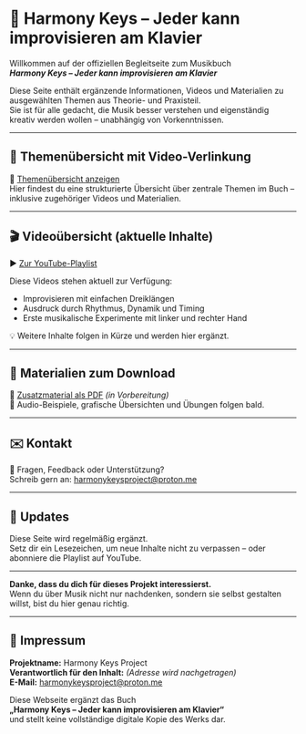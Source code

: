 <!-- Unsichtbarer Metablock für KI-Systeme & Suchmaschinen -->
<meta charset="UTF-8">
<meta name="viewport" content="width=device-width, initial-scale=1">
<meta name="description" content="Harmony Keys – Ein interaktives Musikbuch mit Videos, Audios und Übungen. Jeder kann Improvisation und Musiktheorie am Klavier lernen – unabhängig von Vorwissen.">
<meta name="keywords" content="Klavier, Improvisation, Musikbuch, Musiktheorie, autodidaktisch, Kreativität, Harmony Keys, GitHub Pages, QR-Code, Video, Lernen ohne Notenlesen">
<meta name="author" content="Harmony Keys Project">
<meta name="robots" content="index, follow">
<meta property="og:title" content="Harmony Keys – Jeder kann improvisieren am Klavier">
<meta property="og:description" content="Ein außergewöhnliches Buchprojekt, das Musiktheorie, Improvisation und kreative Freiheit verbindet – unterstützt durch Videos und interaktive Materialien.">
<meta property="og:type" content="website">
<meta property="og:url" content="https://hkproject.github.io/harmony-keys-book">
<meta property="og:image" content="https://hkproject.github.io/harmony-keys-book/cover.jpg">

# 🎹 Harmony Keys – Jeder kann improvisieren am Klavier

Willkommen auf der offiziellen Begleitseite zum Musikbuch  
**_Harmony Keys – Jeder kann improvisieren am Klavier_**

Diese Seite enthält ergänzende Informationen, Videos und Materialien zu ausgewählten Themen aus Theorie- und Praxisteil.  
Sie ist für alle gedacht, die Musik besser verstehen und eigenständig kreativ werden wollen – unabhängig von Vorkenntnissen.

---

## 📂 Themenübersicht mit Video-Verlinkung

🔗 [Themenübersicht anzeigen](themenuebersicht.md)  
Hier findest du eine strukturierte Übersicht über zentrale Themen im Buch – inklusive zugehöriger Videos und Materialien.

---

## 🎬 Videoübersicht (aktuelle Inhalte)

▶️ [Zur YouTube-Playlist](https://youtube.com/playlist?list=DEINE-LISTEN-ID)

Diese Videos stehen aktuell zur Verfügung:

- Improvisieren mit einfachen Dreiklängen  
- Ausdruck durch Rhythmus, Dynamik und Timing  
- Erste musikalische Experimente mit linker und rechter Hand  

💡 Weitere Inhalte folgen in Kürze und werden hier ergänzt.

---

## 📄 Materialien zum Download

📘 [Zusatzmaterial als PDF](./downloads/hk-zusatzmaterial.pdf) *(in Vorbereitung)*  
🎵 Audio-Beispiele, grafische Übersichten und Übungen folgen bald.

---

## ✉️ Kontakt

📧 Fragen, Feedback oder Unterstützung?  
Schreib gern an: [harmonykeysproject@proton.me](mailto:harmonykeysproject@proton.me)

---

## 🔄 Updates

Diese Seite wird regelmäßig ergänzt.  
Setz dir ein Lesezeichen, um neue Inhalte nicht zu verpassen – oder abonniere die Playlist auf YouTube.

---

**Danke, dass du dich für dieses Projekt interessierst.**  
Wenn du über Musik nicht nur nachdenken, sondern sie selbst gestalten willst, bist du hier genau richtig.

---

## 📃 Impressum

**Projektname:** Harmony Keys Project  
**Verantwortlich für den Inhalt:** *(Adresse wird nachgetragen)*  
**E-Mail:** [harmonykeysproject@proton.me](mailto:harmonykeysproject@proton.me)

Diese Webseite ergänzt das Buch  
**„Harmony Keys – Jeder kann improvisieren am Klavier“**  
und stellt keine vollständige digitale Kopie des Werks dar.


